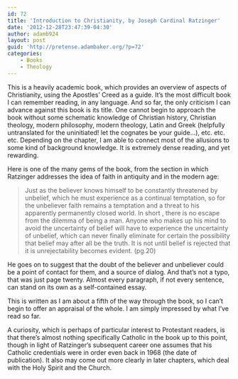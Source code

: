 ```yaml
---
id: 72
title: 'Introduction to Christianity, by Joseph Cardinal Ratzinger'
date: '2012-12-28T23:47:39-04:30'
author: adamb924
layout: post
guid: 'http://pretense.adambaker.org/?p=72'
categories:
    - Books
    - Theology
---
```


This is a heavily academic book, which provides an overview of aspects of Christianity, using the Apostles’ Creed as a guide. It’s the most difficult book I can remember reading, in any language. And so far, the only criticism I can advance against this book is its title. One cannot begin to approach the book without some schematic knowledge of Christian history, Christian theology, modern philosophy, modern theology, Latin and Greek (helpfully untranslated for the uninitiated! let the cognates be your guide…), etc. etc. etc. Depending on the chapter, I am able to connect most of the allusions to some kind of background knowledge. It is extremely dense reading, and yet rewarding.

Here is one of the many gems of the book, from the section in which Ratzinger addresses the idea of faith in antiquity and in the modern age:

> Just as the believer knows himself to be constantly threatened by unbelief, which he must experience as a continual temptation, so for the unbeliever faith remains a temptation and a threat to his apparently permanently closed world. In short , there is no escape from the dilemma of being a man. Anyone who makes up his mind to avoid the uncertainty of belief will have to experience the uncertainty of unbelief, which can never finally eliminate for certain the possibility that belief may after all be the truth. It is not until belief is rejected that it is unrejectability becomes evident. (pg.20)

He goes on to suggest that the doubt of the believer and unbeliever could be a point of contact for them, and a source of dialog. And that’s not a typo, that was just page twenty. Almost every paragraph, if not every sentence, can stand on its own as a self-contained essay.

This is written as I am about a fifth of the way through the book, so I can’t begin to offer an appraisal of the whole. I am simply impressed by what I’ve read so far.

A curiosity, which is perhaps of particular interest to Protestant readers, is that there’s almost nothing specifically Catholic in the book up to this point, though in light of Ratzinger’s subsequent career one assumes that his Catholic credentials were in order even back in 1968 (the date of publication). It also may come out more clearly in later chapters, which deal with the Holy Spirit and the Church.